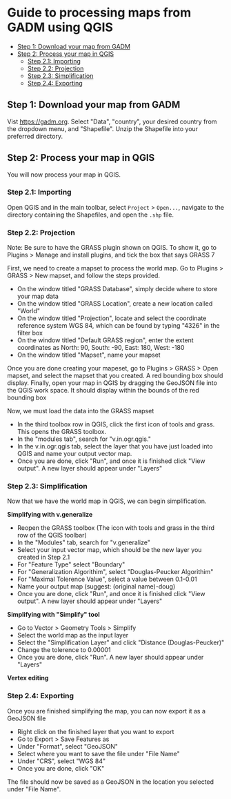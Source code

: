 # Guide to processing maps from GADM using QGIS

- [Step 1: Download your map from GADM](#step-1-download-your-map-from-gadm)
- [Step 2: Process your map in QGIS](#step-2-process-your-map-in-qgis)
  * [Step 2.1: Importing](#step-21-importing)
  * [Step 2.2: Projection](#step-22-projection)
  * [Step 2.3: Simplification](#step-23-simplification)
  * [Step 2.4: Exporting](#step-24-exporting)

## Step 1: Download your map from GADM
Vist https://gadm.org. Select "Data", "country", your desired country from the dropdown menu, and "Shapefile". Unzip the Shapefile into your preferred directory.

## Step 2: Process your map in QGIS
You will now process your map in QGIS.

### Step 2.1: Importing
Open QGIS and in the main toolbar, select `Project` > `Open...`, navigate to the directory containing the Shapefiles, and open the `.shp` file.

### Step 2.2: Projection
Note: Be sure to have the GRASS plugin shown on QGIS. To show it, go to Plugins > Manage and install plugins, and tick the box that says GRASS 7

First, we need to create a mapset to process the world map. 
Go to Plugins > GRASS > New mapset, and follow the steps provided. 

- On the window titled "GRASS Database", simply decide where to store your map data
- On the window titled "GRASS Location", create a new location called "World"
- On the window titled "Projection", locate and select the coordinate reference system WGS 84, which can be found by typing "4326" in the filter box
- On the window titled "Default GRASS region", enter the extent coordinates as North: 90, South: -90, East: 180, West: -180
- On the window titled "Mapset", name your mapset

Once you are done creating your mapeset, go to Plugins > GRASS > Open mapset, and select the mapset that you created. A red bounding box should display.
Finally, open your map in QGIS by dragging the GeoJSON file into the QGIS work space. It should display within the bounds of the red bounding box

Now, we must load the data into the GRASS mapset

- In the third toolbox row in QGIS, click the first icon of tools and grass. This opens the GRASS toolbox.
- In the "modules tab", search for "v.in.ogr.qgis."
- In the v.in.ogr.qgis tab, select the layer that you have just loaded into QGIS and name your output vector map. 
- Once you are done, click "Run", and once it is finished click "View output". A new layer should appear under "Layers"

### Step 2.3: Simplification
Now that we have the world map in QGIS, we can begin simplification. 

**Simplifying with v.generalize**

- Reopen the GRASS toolbox (The icon with tools and grass in the third row of the QGIS toolbar)
- In the "Modules" tab, search for "v.generalize"
- Select your input vector map, which should be the new layer you created in Step 2.1
- For "Feature Type" select "Boundary"
- For "Generalization Algorithim", select "Douglas-Peucker Algorithim"
- For "Maximal Tolerence Value", select a value between 0.1-0.01
- Name your output map (suggest: (original name)-doug)
- Once you are done, click "Run", and once it is finished click "View output". A new layer should appear under "Layers"

**Simplifying with "Simplify" tool**

- Go to Vector > Geometry Tools > Simplify
- Select the world map as the input layer
- Select the "Simplification Layer" and click "Distance (Douglas-Peucker)"
- Change the tolerence to 0.00001
- Once you are done, click "Run". A new layer should appear under "Layers"

**Vertex editing**

### Step 2.4: Exporting
Once you are finished simplifying the map, you can now export it as a GeoJSON file

- Right click on the finished layer that you want to export
- Go to Export > Save Features as
- Under "Format", select "GeoJSON"
- Select where you want to save the file under "File Name"
- Under "CRS", select "WGS 84"
- Once you are done, click "OK"

The file should now be saved as a GeoJSON in the location you selected under "File Name".

